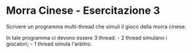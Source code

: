 # Morra Cinese - Esercitazione 3

Scrivere un programma multi-thread che simuli il gioco della morra cinese.

In tale programma ci devono essere 3 thread:
    - 2 thread simulano i giocatori;
    - 1 thread simula l'arbitro.